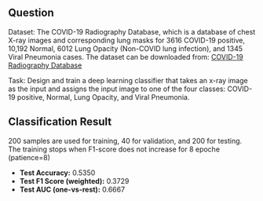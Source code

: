 ## Question

Dataset: The COVID-19 Radiography Database, which is a database of chest X-ray images and corresponding lung masks for 3616 COVID-19 positive, 10,192 Normal, 6012 Lung Opacity (Non-COVID lung infection), and 1345 Viral Pneumonia cases. The dataset can be downloaded from: [COVID-19 Radiography Database](https://drive.google.com/drive/folders/1RLBO1o7ngJrG57QCQLe-7Eg4UFQL__Od?usp=sharing)

Task: Design and train a deep learning classifier that takes an x-ray image as the input and assigns the input image to one of the four classes: COVID-19 positive, Normal, Lung Opacity, and Viral Pneumonia.

## Classification Result

200 samples are used for training, 40 for validation, and 200 for testing. The training stops when F1-score does not increase for 8 epoche (patience=8)

- **Test Accuracy:** 0.5350
- **Test F1 Score (weighted):** 0.3729
- **Test AUC (one-vs-rest):** 0.6667
